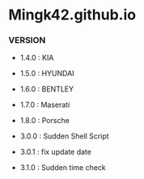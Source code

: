 # Mingk42.github.io

### VERSION
- 1.4.0 : KIA
- 1.5.0 : HYUNDAI
- 1.6.0 : BENTLEY
- 1.7.0 : Maserati
- 1.8.0 : Porsche

- 3.0.0 : Sudden Shell Script
- 3.0.1 : fix update date
- 3.1.0 : Sudden time check
